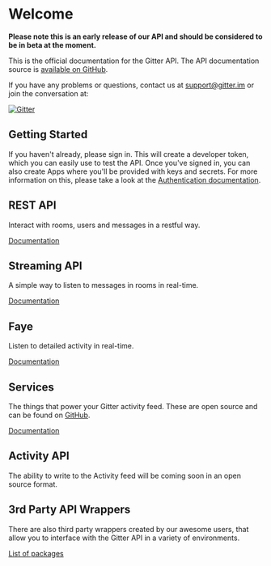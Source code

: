 # Welcome

**Please note this is an early release of our API and should be considered to be in beta at the moment.**

This is the official documentation for the Gitter API. The API documentation source is [available on GitHub](https://github.com/gitterHQ/api-docs). 

If you have any problems or questions, contact us at [support@gitter.im](mailto:support@gitter.im) or join the conversation at:

[![Gitter](https://badges.gitter.im/gitterHQ/developers.png)](https://gitter.im/gitterHQ/developers)

## Getting Started

If you haven't already, please sign in. This will create a developer token, which you can easily use to test the API. Once you've signed in, you can also create Apps where you'll be provided with keys and secrets. For more information on this, please take a look at the [Authentication documentation](authentication).

## REST API

Interact with rooms, users and messages in a restful way.

[Documentation](rest-api)

## Streaming API

A simple way to listen to messages in rooms in real-time.

[Documentation](streaming-api)

## Faye

Listen to detailed activity in real-time. 

[Documentation](faye-endpoint)

## Services

The things that power your Gitter activity feed. These are open source and can be found on [GitHub](https://github.com/gitterHQ/services).

[Documentation](services)

## Activity API

The ability to write to the Activity feed will be coming soon in an open source format.

## 3rd Party API Wrappers

There are also third party wrappers created by our awesome users, that allow you to interface with the Gitter API in a variety of environments.

[List of packages](third-party-api-wrappers)